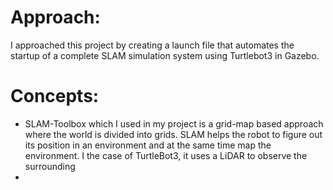 # Approach:
I approached this project by creating a launch file that automates the startup of a complete SLAM simulation system using Turtlebot3 in Gazebo.

# Concepts:
- SLAM-Toolbox which I used in my project is a grid-map based approach where the world is divided into grids. SLAM helps the robot to figure out its position in an environment and at the same time map the environment. I the case of TurtleBot3, it uses a LiDAR to observe the surrounding
- 

